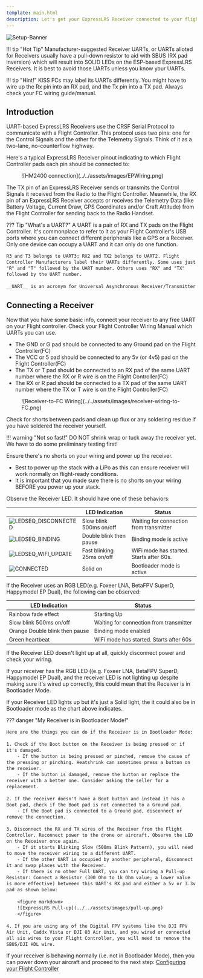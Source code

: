 ```yaml
---
template: main.html
description: Let's get your ExpressLRS Receiver connected to your flight controller.
---
```


![Setup-Banner](https://raw.githubusercontent.com/ExpressLRS/ExpressLRS-hardware/master/img/quick-start.png)

!!! tip "Hot Tip"
    Manufacturer-suggested Receiver UARTs, or UARTs alloted for Receivers usually have a pull-down resistor to aid with SBUS (RX pad inversion) which will result into SOLID LEDs on the ESP-based ExpressLRS Receivers. It is best to avoid those UARTs unless you know your UARTs.

!!! tip "Hint!"
    KISS FCs may label its UARTs differently. You might have to wire up the Rx pin into an RX pad, and the Tx pin into a TX pad. Always check your FC wiring guide/manual.

## Introduction

UART-based ExpressLRS Receivers use the CRSF Serial Protocol to communicate with a Flight Controller. This protocol uses two pins: one for the Control Signals and the other for the Telemetry Signals. Think of it as a two-lane, no-counterflow highway.

Here's a typical ExpressLRS Receiver pinout indicating to which Flight Controller pads each pin should be connected to:

<figure markdown>
![HM2400 connection](../../assets/images/EPWiring.png)
</figure>

The TX pin of an ExpressLRS Receiver sends or transmits the Control Signals it received from the Radio to the Flight Controller. Meanwhile, the RX pin of an ExpressLRS Receiver accepts or receives the Telemetry Data (like Battery Voltage, Current Draw, GPS Coordinates and/or Craft Attitude) from the Flight Controller for sending back to the Radio Handset.

??? Tip "What's a UART?"
    A UART is a pair of RX and TX pads on the Flight Controller. It's commonplace to refer to it as your Flight Controller's USB ports where you can connect different peripherals like a GPS or a Receiver. Only one device can occupy a UART and it can only do one function.

    R3 and T3 belongs to UART3; RX2 and TX2 belongs to UART2. Flight Controller Manufacturers label their UARTs differently. Some uses just "R" and "T" followed by the UART number. Others uses "RX" and "TX" followed by the UART number.

    __UART__ is an acronym for Universal Asynchronous Receiver/Transmitter

## Connecting a Receiver

Now that you have some basic info, connect your receiver to any free UART on your Flight controller. Check your Flight Controller Wiring Manual which UARTs you can use.

- The GND or G pad should be connected to any Ground pad on the Flight Controller(FC)
- The VCC or 5 pad should be connected to any 5v (or 4v5) pad on the Flight Controller(FC)
- The TX or T pad should be connected to an RX pad of the same UART number where the RX or R wire is on the Flight Controller(FC)
- The RX or R pad should be connected to a TX pad of the same UART number where the TX or T wire is on the Flight Controller(FC)

<figure markdown>
![Receiver-to-FC Wiring](../../assets/images/receiver-wiring-to-FC.png)
</figure>

Check for shorts between pads and clean up flux or any soldering residue if you have soldered the receiver yourself. 

!!! warning "Not so fast!"
    DO NOT shrink wrap or tuck away the receiver yet. We have to do some preliminary testing first!

Ensure there's no shorts on your wiring and power up the receiver.

- Best to power up the stack with a LiPo as this can ensure receiver will work normally on flight-ready conditions. 
- It is important that you made sure there is no shorts on your wiring BEFORE you power up your stack.

Observe the Receiver LED. It should have one of these behaviors:

|| LED Indication | Status |
|---|---|---|
|![LEDSEQ_DISCONNECTED](https://cdn.discordapp.com/attachments/738450139693449258/921065812985520268/LEDSEQ_DISCONNECTED_50_50.gif)| Slow blink 500ms on/off | Waiting for connection from transmitter |
|![LEDSEQ_BINDING](https://cdn.discordapp.com/attachments/738450139693449258/921065812763218010/LEDSEQ_BINDING_10_10_10_100.gif)| Double blink then pause | Binding mode is active |
|![LEDSEQ_WIFI_UPDATE](https://cdn.discordapp.com/attachments/738450139693449258/921065813983760384/LEDSEQ_WIFI_UPDATE_2_3.gif)| Fast blinking 25ms on/off | WiFi mode has started. Starts after 60s. |
|![CONNECTED](https://cdn.discordapp.com/attachments/738450139693449258/921065812507373568/LED_ON.gif)| Solid on | Bootloader mode is active |

If the Receiver uses an RGB LED(e.g. Foxeer LNA, BetaFPV SuperD, Happymodel EP Dual), the following can be observed:

| LED Indication | Status |
|---|---|
| Rainbow fade effect | Starting Up |
| Slow blink 500ms on/off | Waiting for connection from transmitter |
| Orange Double blink then pause | Binding mode enabled |
| Green heartbeat | WiFi mode has started. Starts after 60s  |

If the Receiver LED doesn't light up at all, quickly disconnect power and check your wiring.

If your receiver has the RGB LED ((e.g. Foxeer LNA, BetaFPV SuperD, Happymodel EP Dual), and the receiver LED is not lighting up despite making sure it's wired up correctly, this could mean that the Receiver is in Bootloader Mode.

If your Receiver LED lights up but it's just a Solid light, the it could also be in Bootloader mode as the chart above indicates.

??? danger "My Receiver is in Bootloader Mode!"

    Here are the things you can do if the Receiver is in Bootloader Mode:

    1. Check if the Boot button on the Receiver is being pressed or if it's damaged.
        - If the button is being pressed or pinched, remove the cause of the pressing or pinching. Heatshrink can sometimes press a button on the receiver.
        - If the button is damaged, remove the button or replace the receiver with a better one. Consider asking the seller for a replacement.

    2. If the receiver doesn't have a Boot button and instead it has a Boot pad, check if the Boot pad is not connected to a Ground pad. 
        - If the Boot pad is connected to a Ground pad, disconnect or remove the connection.

    3. Disconnect the RX and TX wires of the Receiver from the Flight Controller. Reconnect power to the drone or aircraft. Observe the LED on the Receiver once again.
        - If it starts Blinking Slow (500ms Blink Pattern), you will need to move the receiver wiring to a different UART.
        - If the other UART is occupied by another peripheral, disconnect it and swap places with the Receiver.
        - If there is no other Full UART, you can try wiring a Pull-up Resistor: Connect a Resistor (300 Ohm to 1k Ohm value; a lower value is more effective) betweeen this UART's RX pad and either a 5v or 3.3v pad as shown below:        

        <figure markdown>
        ![ExpressLRS Pull-up](../../assets/images/pull-up.png)
        </figure>

    4. If you are using any of the Digital FPV systems like the DJI FPV Air Unit, Caddx Vista or DJI O3 Air Unit, and you wired or connected all six wires to your Flight Controller, you will need to remove the SBUS/DJI HDL wire.

If your receiver is behaving normally (i.e. not in Bootloader Mode), then you can power down your aircraft and proceed to the next step: [Configuring your Flight Controller](../receivers/configuring-fc.md)